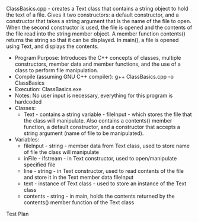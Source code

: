ClassBasics.cpp - creates a Text class that contains a string object to hold the text of a file. Gives it two constructors: a default constructor, and a constructor that takes a string argument that is the name of the file to open. When the second constructor is used, the file is opened and the contents of the file read into the string member object. A member function contents() returns the string so that it can be displayed. In main(), a file is opened using Text, and displays the contents.

- Program Purpose:
		Introduces the C++ concepts of classes, multiple constructors, member data and member 
		functions, and the use of a class to perform file manipulation.
- Compile (assuming GNU C++ compiler): g++ ClassBasics.cpp -o ClassBasics
- Execution: ClassBasics.exe
- Notes: No user input is necessary, everything for this program is hardcoded
- Classes: 
	- Text - contains a string variable - fileInput - which stores the file that the class
			   will manipulate.  Also contains a contents() member function, a default constructor, 
			   and a constructor that accepts a string argument (name of file to be manipulated).
- Variables:
	- fileInput - string - member data from Text class, used to store name of file the 
				class will manipulate
	- inFile - ifstream  - in Text constructor, used to open/manipulate specified file
	- line - string - in Text constructor, used to read contents of the file and store it in
			   the Text member data fileInput
	- text - instance of Text class - used to store an instance of the Text class
	- contents - string - in main, holds the contents returned by the contents() member
			   function of the Text class

Test Plan
